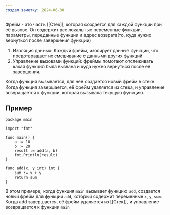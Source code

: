 ```yaml
---
создал заметку: 2024-06-30
---
```

Фрейм - это часть [[Стек]], которая создается для каждой функции при её вызове. Он содержит все локальные переменные функции, параметры, переданные функции и адрес возврата(то, куда нужно вернуться после завершения функции)

1. Изоляция данных: Каждый фрейм, изолирует данные функции, что предотвращает их смешивание с данными других функций
2. Управление вызовами функций: фреймы помогают отслеживать какая функция была вызвана и куда нужно вернуться после её завершения.

Когда функция вызывается, для неё создается новый фрейм в стеке. Когда функция завершается, её фрейм удаляется из стека, и управление возвращается к функции, которая вызывала текущую функцию. 

## Пример

```
package main

import "fmt"

func main() {
    a := 10
    b := 20
    result := add(a, b)
    fmt.Println(result)
}

func add(x, y int) int {
    sum := x + y
    return sum
}
```

В этом примере, когда функция `main` вызывает функцию `add`, создается новый фрейм для функции `add`, который содержит переменные `x`, `y`, `sum`. Когда add завершается, её фрейм удаляется из [[Стек]], и управление возвращается к функции `main`
